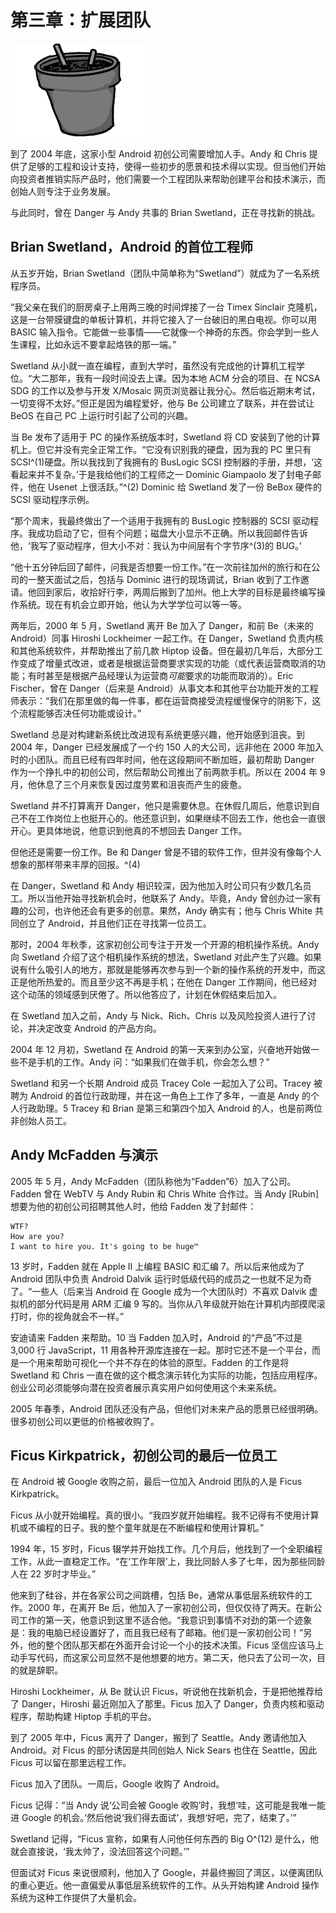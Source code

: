 # 第三章：扩展团队

![g03001](img/g03001.png)

到了 2004 年底，这家小型 Android 初创公司需要增加人手。Andy 和 Chris 提供了足够的工程和设计支持，使得一些初步的愿景和技术得以实现。但当他们开始向投资者推销实际产品时，他们需要一个工程团队来帮助创建平台和技术演示，而创始人则专注于业务发展。

与此同时，曾在 Danger 与 Andy 共事的 Brian Swetland，正在寻找新的挑战。

## Brian Swetland，Android 的首位工程师

从五岁开始，Brian Swetland（团队中简单称为“Swetland”）就成为了一名系统程序员。

“我父亲在我们的厨房桌子上用两三晚的时间焊接了一台 Timex Sinclair 克隆机，这是一台带膜键盘的单板计算机，并将它接入了一台破旧的黑白电视。你可以用 BASIC 输入指令。它能做一些事情——它就像一个神奇的东西。你会学到一些人生课程，比如永远不要拿起烙铁的那一端。”

Swetland 从小就一直在编程，直到大学时，虽然没有完成他的计算机工程学位。“大二那年，我有一段时间没去上课。因为本地 ACM 分会的项目、在 NCSA SDG 的工作以及参与开发 X/Mosaic 网页浏览器让我分心。然后临近期末考试，一切变得不太好。”但正是因为编程爱好，他与 Be 公司建立了联系，并在尝试让 BeOS 在自己 PC 上运行时引起了公司的兴趣。

当 Be 发布了适用于 PC 的操作系统版本时，Swetland 将 CD 安装到了他的计算机上。但它并没有完全正常工作。“它没有识别我的硬盘，因为我的 PC 里只有 SCSI^(1)硬盘。所以我找到了我拥有的 BusLogic SCSI 控制器的手册，并想，‘这看起来并不复杂。’于是我给他们的工程师之一 Dominic Giampaolo 发了封电子邮件，他在 Usenet 上很活跃。”^(2) Dominic 给 Swetland 发了一份 BeBox 硬件的 SCSI 驱动程序示例。

“那个周末，我最终做出了一个适用于我拥有的 BusLogic 控制器的 SCSI 驱动程序。我成功启动了它，但有个问题；磁盘大小显示不正确。所以我回邮件告诉他，‘我写了驱动程序，但大小不对：我认为中间层有个字节序^(3)的 BUG。’

“他十五分钟后回了邮件，问我是否想要一份工作。”在一次前往加州的旅行和在公司的一整天面试之后，包括与 Dominic 进行的现场调试，Brian 收到了工作邀请。他回到家后，收拾好行李，两周后搬到了加州。他上大学的目标是最终编写操作系统。现在有机会立即开始，他认为大学学位可以等一等。

两年后，2000 年 5 月，Swetland 离开 Be 加入了 Danger，和前 Be（未来的 Android）同事 Hiroshi Lockheimer 一起工作。在 Danger，Swetland 负责内核和其他系统软件，并帮助推出了前几款 Hiptop 设备。但在最初几年后，大部分工作变成了增量式改进，或者是根据运营商要求实现的功能（或代表运营商取消的功能；有时甚至是根据产品经理认为运营商*可能*要求的功能而取消的）。Eric Fischer，曾在 Danger（后来是 Android）从事文本和其他平台功能开发的工程师表示：“我们在那里做的每一件事，都在运营商接受流程缓慢保守的阴影下，这个流程能够否决任何功能或设计。”

Swetland 总是对构建新系统比改进现有系统更感兴趣，他开始感到沮丧。到 2004 年，Danger 已经发展成了一个约 150 人的大公司，远非他在 2000 年加入时的小团队。而且已经有四年时间，他在这段期间不断加班，最初帮助 Danger 作为一个挣扎中的初创公司，然后帮助公司推出了前两款手机。所以在 2004 年 9 月，他休息了三个月来恢复因过度劳累和沮丧而产生的疲惫。

Swetland 并不打算离开 Danger，他只是需要休息。在休假几周后，他意识到自己不在工作岗位上也挺开心的。他还意识到，如果继续不回去工作，他也会一直很开心。更具体地说，他意识到他真的不想回去 Danger 工作。

但他还是需要一份工作。Be 和 Danger 曾是不错的软件工作，但并没有像每个人想象的那样带来丰厚的回报。^(4)

在 Danger，Swetland 和 Andy 相识较深，因为他加入时公司只有少数几名员工。所以当他开始寻找新机会时，他联系了 Andy。毕竟，Andy 曾创办过一家有趣的公司，也许他还会有更多的创意。果然，Andy 确实有；他与 Chris White 共同创立了 Android，并且他们正在寻找第一位员工。

那时，2004 年秋季，这家初创公司专注于开发一个开源的相机操作系统。Andy 向 Swetland 介绍了这个相机操作系统的想法，Swetland 对此产生了兴趣。如果说有什么吸引人的地方，那就是能够再次参与到一个新的操作系统的开发中，而这正是他所热爱的。而且至少这不再是手机；在他在 Danger 工作期间，他已经对这个动荡的领域感到厌倦了。所以他答应了，计划在休假结束后加入。

在 Swetland 加入之前，Andy 与 Nick、Rich、Chris 以及风险投资人进行了讨论，并决定改变 Android 的产品方向。

2004 年 12 月初，Swetland 在 Android 的第一天来到办公室，兴奋地开始做一些不是手机的工作。Andy 问：“如果我们在做手机，你会怎么想？”

Swetland 和另一个长期 Android 成员 Tracey Cole 一起加入了公司。Tracey 被聘为 Android 的首位行政助理，并在这一角色上工作了多年，一直是 Andy 的个人行政助理。5 Tracey 和 Brian 是第三和第四个加入 Android 的人，也是前两位非创始人员工。

## Andy McFadden 与演示

2005 年 5 月，Andy McFadden（团队称他为“Fadden”6）加入了公司。Fadden 曾在 WebTV 与 Andy Rubin 和 Chris White 合作过。当 Andy [Rubin] 想要为他的初创公司招聘其他人时，他给 Fadden 发了封邮件：

```
WTF?
How are you?
I want to hire you. It's going to be huge™
```

13 岁时，Fadden 就在 Apple II 上编程 BASIC 和汇编 7。所以后来他成为了 Android 团队中负责 Android Dalvik 运行时低级代码的成员之一也就不足为奇了。“一些人（后来当 Android 在 Google 成为一个大团队时）不喜欢 Dalvik 虚拟机的部分代码是用 ARM 汇编 9 写的。当你从八年级就开始在计算机内部摸爬滚打时，你的视角就会不一样。”

安迪请来 Fadden 来帮助。10 当 Fadden 加入时，Android 的“产品”不过是 3,000 行 JavaScript，11 用各种开源库连接在一起。那时它还不是一个平台，而是一个用来帮助可视化一个并不存在的体验的原型。Fadden 的工作是将 Swetland 和 Chris 一直在做的这个概念演示转化为实际的功能，包括应用程序。创业公司必须能够向潜在投资者展示真实用户如何使用这个未来系统。

2005 年春季，Android 团队还没有产品，但他们对未来产品的愿景已经很明确。很多初创公司以更低的价格被收购了。

## Ficus Kirkpatrick，初创公司的最后一位员工

在 Android 被 Google 收购之前，最后一位加入 Android 团队的人是 Ficus Kirkpatrick。

Ficus 从小就开始编程。真的很小。“我四岁就开始编程。我不记得有不使用计算机或不编程的日子。我的整个童年就是在不断编程和使用计算机。”

1994 年，15 岁时，Ficus 辍学并开始找工作。几个月后，他找到了一个全职编程工作，从此一直稳定工作。“在‘工作年限’上，我比同龄人多了七年，因为那些同龄人在 22 岁时才毕业。”

他来到了硅谷，并在各家公司之间跳槽，包括 Be，通常从事低层系统软件的工作。2000 年，在离开 Be 后，他加入了一家初创公司，但仅仅待了两天。在新公司工作的第一天，他意识到这里不适合他。“我意识到事情不对劲的第一个迹象是：我的电脑已经设置好了，而且我已经有了邮箱。他们是一家初创公司！”另外，他的整个团队那天都在外面开会讨论一个小的技术决策。Ficus 坚信应该马上动手写代码，而这家公司显然不是他想要的地方。第二天，他只去了公司一次，目的就是辞职。

Hiroshi Lockheimer，从 Be 就认识 Ficus，听说他在找新机会，于是把他推荐给了 Danger，Hiroshi 最近刚加入了那里。Ficus 加入了 Danger，负责内核和驱动程序，帮助构建 Hiptop 手机的平台。

到了 2005 年中，Ficus 离开了 Danger，搬到了 Seattle。Andy 邀请他加入 Android。对 Ficus 的部分诱因是共同创始人 Nick Sears 也住在 Seattle，因此 Ficus 可以留在那里远程工作。

Ficus 加入了团队。一周后，Google 收购了 Android。

Ficus 记得：“当 Andy 说‘公司会被 Google 收购’时，我想‘哇，这可能是我唯一能进 Google 的机会。’然后他说‘我们得去面试’，我想‘好吧，完了，结束了。’”

Swetland 记得，“Ficus 宣称，如果有人问他任何东西的 Big O^(12) 是什么，他就会直接说，‘我太帅了，没法回答这个问题。’”

但面试对 Ficus 来说很顺利，他加入了 Google，并最终搬回了湾区，以便离团队的重心更近。他一直偏爱从事低层系统软件的工作。从头开始构建 Android 操作系统为这种工作提供了大量机会。
